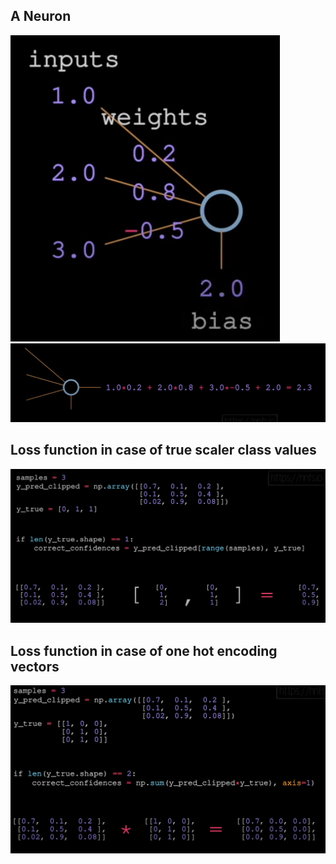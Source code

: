 ##  A Neuron
![alt text](./assets/image.png)
![alt text](./assets/image-1.png)

## Loss function in case of true scaler class values
![alt text](./assets/image-3.png)

## Loss function in case of one hot encoding vectors
![alt text](./assets/image-2.png)